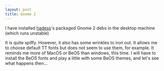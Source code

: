 ```yaml
---
layout: post
title: Gnome 2
---
```


I have installed <a href="http://www.hadess.net/articles.php3">hadess</a>'s packaged Gnome 2 debs in the desktop machine (which runs unstable)

It is quite spiffy. However, it also has some wrinkles to iron out. It allows me to choose default TT fonts but does not seem to use them, for example.
It reminds me more of MacOS or BeOS than windows, this time. I will have to install the BeOS fonts and play a little with some BeOS themes, and let's see what happens then...

